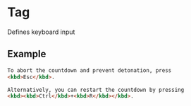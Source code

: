 # Tag <kbd>

Defines keyboard input

## Example

```html
To abort the countdown and prevent detonation, press
<kbd>Esc</kbd>.

Alternatively, you can restart the countdown by pressing
<kbd><kbd>Ctrl</kbd>+<kbd>R</kbd></kbd>.
```
